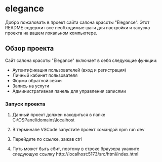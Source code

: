 # elegance

Добро пожаловать в проект сайта салона красоты "Elegance". Этот README содержит все необходимые шаги для настройки и запуска проекта на вашем локальном компьютере.

## Обзор проекта

Сайт салона красоты "Elegance" включает в себя следующие функции:
- Аутентификация пользователей (вход и регистрация)
- Личный кабинет пользователя
- Форма обратной связи
- Запись на услуги
- Административная панель для управления записями

### Запуск проекта

1. Данный проект должен находиться в папке C:\OSPanel\domains\localhost

2. В терминале VSCode запустите проект командой npm run dev

3. Перейдите по ссылке, зажав ctrl

4. Путь может быть сбит, поэтому в строке браузера укажите следующую ссылку http://localhost:5173/src/html/index.html



